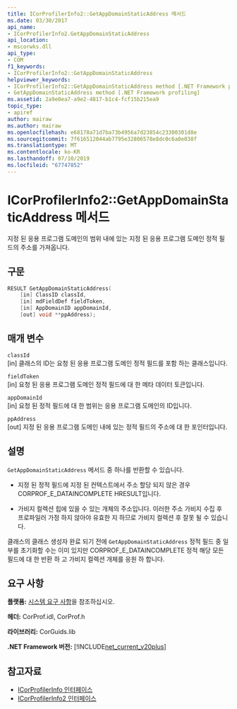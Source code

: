 ```yaml
---
title: ICorProfilerInfo2::GetAppDomainStaticAddress 메서드
ms.date: 03/30/2017
api_name:
- ICorProfilerInfo2.GetAppDomainStaticAddress
api_location:
- mscorwks.dll
api_type:
- COM
f1_keywords:
- ICorProfilerInfo2::GetAppDomainStaticAddress
helpviewer_keywords:
- ICorProfilerInfo2::GetAppDomainStaticAddress method [.NET Framework profiling]
- GetAppDomainStaticAddress method [.NET Framework profiling]
ms.assetid: 2a9e0ea7-a9e2-4817-b1c4-fcf15b215ea9
topic_type:
- apiref
author: mairaw
ms.author: mairaw
ms.openlocfilehash: e68178a71d7ba73b4956a7d23854c23300301d8e
ms.sourcegitcommit: 7f616512044ab7795e32806578e8dc0c6a0e038f
ms.translationtype: MT
ms.contentlocale: ko-KR
ms.lasthandoff: 07/10/2019
ms.locfileid: "67747852"
---
```

# <a name="icorprofilerinfo2getappdomainstaticaddress-method"></a>ICorProfilerInfo2::GetAppDomainStaticAddress 메서드
지정 된 응용 프로그램 도메인의 범위 내에 있는 지정 된 응용 프로그램 도메인 정적 필드의 주소를 가져옵니다.  
  
## <a name="syntax"></a>구문  
  
```cpp  
RESULT GetAppDomainStaticAddress(  
    [in] ClassID classId,  
    [in] mdFieldDef fieldToken,  
    [in] AppDomainID appDomainId,  
    [out] void **ppAddress);  
```  
  
## <a name="parameters"></a>매개 변수  
 `classId`  
 [in] 클래스의 ID는 요청 된 응용 프로그램 도메인 정적 필드를 포함 하는 클래스입니다.  
  
 `fieldToken`  
 [in] 요청 된 응용 프로그램 도메인 정적 필드에 대 한 메타 데이터 토큰입니다.  
  
 `appDomainId`  
 [in] 요청 된 정적 필드에 대 한 범위는 응용 프로그램 도메인의 ID입니다.  
  
 `ppAddress`  
 [out] 지정 된 응용 프로그램 도메인 내에 있는 정적 필드의 주소에 대 한 포인터입니다.  
  
## <a name="remarks"></a>설명  
 `GetAppDomainStaticAddress` 메서드 중 하나를 반환할 수 있습니다.  
  
- 지정 된 정적 필드에 지정 된 컨텍스트에서 주소 할당 되지 않은 경우 CORPROF_E_DATAINCOMPLETE HRESULT입니다.  
  
- 가비지 컬렉션 힙에 있을 수 있는 개체의 주소입니다. 이러한 주소 가비지 수집 후 프로파일러 가정 하지 않아야 유효한 지 하므로 가비지 컬렉션 후 잘못 될 수 있습니다.  
  
 클래스의 클래스 생성자 완료 되기 전에 `GetAppDomainStaticAddress` 정적 필드 중 일부를 초기화할 수는 이미 있지만 CORPROF_E_DATAINCOMPLETE 정적 해당 모든 필드에 대 한 반환 하 고 가비지 컬렉션 개체를 응원 하 합니다.  
  
## <a name="requirements"></a>요구 사항  
 **플랫폼:** [시스템 요구 사항](../../../../docs/framework/get-started/system-requirements.md)을 참조하십시오.  
  
 **헤더:** CorProf.idl, CorProf.h  
  
 **라이브러리:** CorGuids.lib  
  
 **.NET Framework 버전:** [!INCLUDE[net_current_v20plus](../../../../includes/net-current-v20plus-md.md)]  
  
## <a name="see-also"></a>참고자료

- [ICorProfilerInfo 인터페이스](../../../../docs/framework/unmanaged-api/profiling/icorprofilerinfo-interface.md)
- [ICorProfilerInfo2 인터페이스](../../../../docs/framework/unmanaged-api/profiling/icorprofilerinfo2-interface.md)
